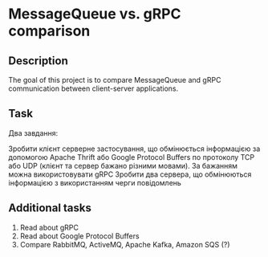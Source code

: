 # MessageQueue vs. gRPC comparison

## Description

The goal of this project is to compare MessageQueue and gRPC communication between client-server applications.

## Task

Два завдання:

Зробити клієнт серверне застосування, що обмінюється інформацією за допомогою Apache Thrift або Google Protocol Buffers по протоколу TCP або UDP (клієнт та сервер бажано різними мовами). За бажанням можна використовувати gRPC
Зробити два сервера, що обмінюються інформацією з використанням черги повідомлень

## Additional tasks

1. Read about gRPC
2. Read about Google Protocol Buffers
3. Compare RabbitMQ, ActiveMQ, Apache Kafka, Amazon SQS (?)